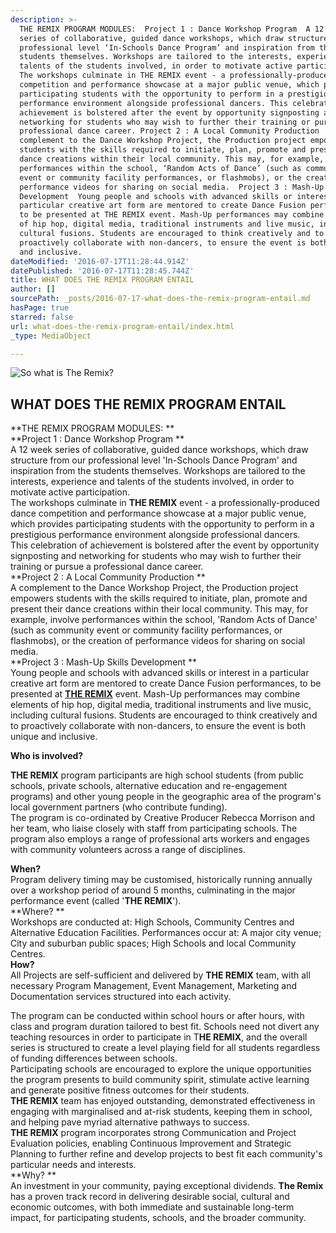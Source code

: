 ```yaml
---
description: >-
  THE REMIX PROGRAM MODULES:  Project 1 : Dance Workshop Program  A 12 week
  series of collaborative, guided dance workshops, which draw structure from our
  professional level ‘In-Schools Dance Program’ and inspiration from the
  students themselves. Workshops are tailored to the interests, experience and
  talents of the students involved, in order to motivate active participation.
  The workshops culminate in THE REMIX event - a professionally-produced dance
  competition and performance showcase at a major public venue, which provides
  participating students with the opportunity to perform in a prestigious
  performance environment alongside professional dancers. This celebration of
  achievement is bolstered after the event by opportunity signposting and
  networking for students who may wish to further their training or pursue a
  professional dance career. Project 2 : A Local Community Production  A
  complement to the Dance Workshop Project, the Production project empowers
  students with the skills required to initiate, plan, promote and present their
  dance creations within their local community. This may, for example, involve
  performances within the school, ‘Random Acts of Dance’ (such as community
  event or community facility performances, or flashmobs), or the creation of
  performance videos for sharing on social media.  Project 3 : Mash-Up Skills
  Development  Young people and schools with advanced skills or interest in a
  particular creative art form are mentored to create Dance Fusion performances,
  to be presented at THE REMIX event. Mash-Up performances may combine elements
  of hip hop, digital media, traditional instruments and live music, including
  cultural fusions. Students are encouraged to think creatively and to
  proactively collaborate with non-dancers, to ensure the event is both unique
  and inclusive.
dateModified: '2016-07-17T11:28:44.914Z'
datePublished: '2016-07-17T11:28:45.744Z'
title: WHAT DOES THE REMIX PROGRAM ENTAIL
author: []
sourcePath: _posts/2016-07-17-what-does-the-remix-program-entail.md
hasPage: true
starred: false
url: what-does-the-remix-program-entail/index.html
_type: MediaObject

---
```

![So what is The Remix?](https://the-grid-user-content.s3-us-west-2.amazonaws.com/53be84fa-94d0-4cc2-9073-3b3d90034209.jpg)

## **WHAT DOES THE REMIX PROGRAM ENTAIL**

**THE REMIX PROGRAM MODULES: **  
**Project 1 : Dance Workshop Program **  
A 12 week series of collaborative, guided dance workshops, which draw structure from our professional level 'In-Schools Dance Program' and inspiration from the students themselves. Workshops are tailored to the interests, experience and talents of the students involved, in order to motivate active participation.   
The workshops culminate in **THE REMIX** event - a professionally-produced dance competition and performance showcase at a major public venue, which provides participating students with the opportunity to perform in a prestigious performance environment alongside professional dancers.   
This celebration of achievement is bolstered after the event by opportunity signposting and networking for students who may wish to further their training or pursue a professional dance career.   
**Project 2 : A Local Community Production **  
A complement to the Dance Workshop Project, the Production project empowers students with the skills required to initiate, plan, promote and present their dance creations within their local community. This may, for example, involve performances within the school, 'Random Acts of Dance' (such as community event or community facility performances, or flashmobs), or the creation of performance videos for sharing on social media.   
**Project 3 : Mash-Up Skills Development **  
Young people and schools with advanced skills or interest in a particular creative art form are mentored to create Dance Fusion performances, to be presented at **[THE REMIX][0]** event. Mash-Up performances may combine elements of hip hop, digital media, traditional instruments and live music, including cultural fusions. Students are encouraged to think creatively and to proactively collaborate with non-dancers, to ensure the event is both unique and inclusive.

**Who is involved?**

**THE REMIX** program participants are high school students (from public schools, private schools, alternative education and re-engagement programs) and other young people in the geographic area of the program's local government partners (who contribute funding).   
The program is co-ordinated by Creative Producer Rebecca Morrison and her team, who liaise closely with staff from participating schools. The program also employs a range of professional arts workers and engages with community volunteers across a range of disciplines. 

**When?**  
Program delivery timing may be customised, historically running annually over a workshop period of around 5 months, culminating in the major performance event (called '**THE REMIX**').   
**Where? **  
Workshops are conducted at: High Schools, Community Centres and Alternative Education Facilities. Performances occur at: A major city venue; City and suburban public spaces; High Schools and local Community Centres.   
**How?**  
All Projects are self-sufficient and delivered by **THE REMIX** team, with all necessary Program Management, Event Management, Marketing and Documentation services structured into each activity.

The program can be conducted within school hours or after hours, with class and program duration tailored to best fit. Schools need not divert any teaching resources in order to participate in T**HE REMIX**, and the overall series is structured to create a level playing field for all students regardless of funding differences between schools.   
Participating schools are encouraged to explore the unique opportunities the program presents to build community spirit, stimulate active learning and generate positive fitness outcomes for their students.   
**THE REMIX** team has enjoyed outstanding, demonstrated effectiveness in engaging with marginalised and at-risk students, keeping them in school, and helping pave myriad alternative pathways to success.   
**THE REMIX** program incorporates strong Communication and Project Evaluation policies, enabling Continuous Improvement and Strategic Planning to further refine and develop projects to best fit each community's particular needs and interests.   
**Why? **  
An investment in your community, paying exceptional dividends. **The Remix** has a proven track record in delivering desirable social, cultural and economic outcomes, with both immediate and sustainable long-term impact, for participating students, schools, and the broader community.

[0]: www.theremix.com.au "The Remix"